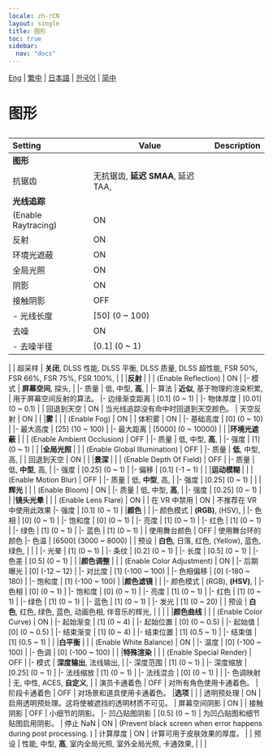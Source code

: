 ```yaml
---
locale: zh-rCN
layout: single
title: 图形
toc: true
sidebar:
  nav: "docs"
---
```

[Eng](/dancexr/menu/2025.4/system/graphics) | [繁中](/tw/dancexr/menu/2025.4/system/graphics) | [日本語](/jp/dancexr/menu/2025.4/system/graphics) | [한국어](/kr/dancexr/menu/2025.4/system/graphics) | [简中](/zh/dancexr/menu/2025.4/system/graphics)

# 图形

## 

| Setting | Value | Description |
| :--- | --- | :--- |
|**图形** | | 
| 抗锯齿 | 无抗锯齿, **延迟 SMAA**, 延迟 TAA,  |  |
|**光线追踪** | | 
| (Enable Raytracing) | ON | 
| 反射 | ON | 
| 环境光遮蔽 | ON | 
| 全局光照 | ON | 
| 阴影 | ON | 
| 接触阴影 | OFF | 
|- 光线长度 | [50] (0 ~ 100) | 
| 去噪 | ON | 
|- 去噪半径 | [0.1] (0 ~ 1) | 
|
| 超采样 | **关闭**, DLSS 性能, DLSS 平衡, DLSS 质量, DLSS 超性能, FSR 50%, FSR 66%, FSR 75%, FSR 100%,  |  |
|**反射** | | 
| (Enable Reflection) | ON | 
|- 模式 | **屏幕空间**, 探头,  | 
|- 质量 | 低, 中型, **高**,  | 
|- 算法 | **近似**, 基于物理的渲染积累,  | 用于屏幕空间反射的算法。
|- 边缘渐变距离 | [0.1] (0 ~ 1) | 
|- 物体厚度 | [0.01] (0 ~ 0.1) | 
| 回退到天空 | ON | 当光线追踪没有命中时回退到天空颜色。
| 天空反射 | ON | 
|
|**雾** | | 
| (Enable Fog) | ON | 
| 体积雾 | ON | 
|- 基础高度 | [0] (0 ~ 10) | 
|- 最大高度 | [25] (10 ~ 100) | 
|- 最大距离 | [5000] (0 ~ 10000) | 
|
|**环境光遮蔽** | | 
| (Enable Ambient Occlusion) | OFF | 
|- 质量 | 低, 中型, **高**,  | 
|- 强度 | [1] (0 ~ 1) | 
|
|**全局光照** | | 
| (Enable Global Illumination) | OFF | 
|- 质量 | **低**, 中型, 高,  | 
| 回退到天空 | ON | 
|
|**景深** | | 
| (Enable Depth Of Field) | OFF | 
|- 质量 | 低, **中型**, 高,  | 
|- 强度 | [0.25] (0 ~ 1) | 
|- 偏移 | [0.1] (-1 ~ 1) | 
|
|**运动模糊** | | 
| (Enable Motion Blur) | OFF | 
|- 质量 | 低, **中型**, 高,  | 
|- 强度 | [0.25] (0 ~ 1) | 
|
|**辉光** | | 
| (Enable Bloom) | ON | 
|- 质量 | 低, 中型, **高**,  | 
|- 强度 | [0.25] (0 ~ 1) | 
|
|**镜头光晕** | | 
| (Enable Lens Flare) | ON | 
| 在 VR 中禁用 | ON | 不推荐在 VR 中使用此效果
|- 强度 | [0.1] (0 ~ 1) | 
|**颜色** | | 
|- 颜色模式 | **(RGB)**, (HSV),  | 
|- 色相 | [0] (0 ~ 1) | 
|- 饱和度 | [0] (0 ~ 1) | 
|- 亮度 | [1] (0 ~ 1) | 
|- 红色 | [1] (0 ~ 1) | 
|- 绿色 | [1] (0 ~ 1) | 
|- 蓝色 | [1] (0 ~ 1) | 
| 使用舞台颜色 | OFF | 使用舞台环的颜色
|- 色温 | [6500] (3000 ~ 8000) | 
| 预设 | **白色**, 日落, 红色, (Yellow), 蓝色, 绿色,  |  |
|
|- 光晕 | [1] (0 ~ 1) | 
|- 条纹 | [0.2] (0 ~ 1) | 
|- 长度 | [0.5] (0 ~ 1) | 
|- 色差 | [0.5] (0 ~ 1) | 
|
|**颜色调整** | | 
| (Enable Color Adjustment) | ON | 
|- 后期曝光 | [0] (-12 ~ 12) | 
|- 对比度 | [1] (-100 ~ 100) | 
|- 色相偏移 | [0] (-180 ~ 180) | 
|- 饱和度 | [1] (-100 ~ 100) | 
|**颜色滤镜** | | 
|- 颜色模式 | (RGB), **(HSV)**,  | 
|- 色相 | [0] (0 ~ 1) | 
|- 饱和度 | [0] (0 ~ 1) | 
|- 亮度 | [1] (0 ~ 1) | 
|- 红色 | [1] (0 ~ 1) | 
|- 绿色 | [1] (0 ~ 1) | 
|- 蓝色 | [1] (0 ~ 1) | 
|- 发光 | [1] (0 ~ 20) | 
| 预设 | **白色**, 红色, 绿色, 蓝色, 动画色相, 伴音乐的辉光,  |  |
|
|
|**颜色曲线** | | 
| (Enable Color Curve) | ON | 
|- 起始渐变 | [1] (0 ~ 4) | 
|- 起始位置 | [0] (0 ~ 0.5) | 
|- 起始值 | [0] (0 ~ 0.5) | 
|- 结束渐变 | [1] (0 ~ 4) | 
|- 结束位置 | [1] (0.5 ~ 1) | 
|- 结束值 | [1] (0.5 ~ 1) | 
|
|**白平衡** | | 
| (Enable White Balance) | ON | 
|- 温度 | [0] (-100 ~ 100) | 
|- 色调 | [0] (-100 ~ 100) | 
|
|**特殊渲染** | | 
| (Enable Special Render) | OFF | 
|- 模式 | **深度输出**, 法线输出,  | 
|- 深度范围 | [1] (0 ~ 1) | 
|- 深度缩放 | [0.25] (0 ~ 1) | 
|- 法线缩放 | [1] (0 ~ 1) | 
|- 法线混合 | [0] (0 ~ 1) | 
|
|- 色调映射 | 无, 中性, ACES, **自定义**,  | 
| 演员卡通着色 | OFF | 对所有角色使用卡通着色。
| 阶段卡通着色 | OFF | 对场景和道具使用卡通着色。
|**选项** | | 
| 透明预处理 | ON | 启用透明预处理。这将使被遮挡的透明材质不可见。
| 屏幕空间阴影 | ON | 
| 接触阴影 | OFF | 小细节的阴影。
|- 凹凸贴图阴影 | [0.5] (0 ~ 1) | 为凹凸贴图和细节贴图启用阴影。
| 停止 NaN | ON | (Prevent black screen when error happens during post processing. )
| 计算厚度 | ON | 计算可用于皮肤效果的厚度。
|
| 预设 | 性能, 中型, **高**, 室内全局光照, 室外全局光照, 卡通效果,  |  |
|
